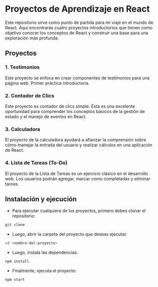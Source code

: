 # Proyectos de Aprendizaje en React

Este repositorio sirve como punto de partida para mi viaje en el mundo de React. Aquí encontrarás cuatro proyectos introductorios que tienen como objetivo conocer los conceptos de React y construir una base para una exploración más profunda.

## Proyectos

### 1. Testimonios

Este proyecto se enfoca en crear componentes de testimonios para una página web. Primer práctica introductoria.

### 2. Contador de Clics

Este proyecto es contador de clics simple. Esta es una excelente oportunidad para comprender los conceptos básicos de la gestión de estado y el manejo de eventos en React.

### 3. Calculadora

El proyecto de la calculadora ayudará a afianzar la comprensión sobre cómo manejar la entrada del usuario y realizar cálculos en una aplicación de React.

### 4. Lista de Tareas (To-Do)

El proyecto de la Lista de Tareas es un ejercicio clásico en el desarrollo web. Los usuarios podrán agregar, marcar como completadas y eliminar tareas.

## Instalación y ejecución

* Para ejecutar cualquiera de los proyectos, primero debes clonar el repositorio:

```bash
git clone
```

* Luego, abrir la carpeta del proyecto que deseas ejecutar:

```bash
cd <nombre-del-proyecto>
```

* Luego, instala las dependencias:

```bash
npm install
```

* Finalmente, ejecuta el proyecto:

```bash
npm start
```